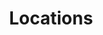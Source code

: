 ---
title: Locations
date:
draft:
locations:
  - title: Midland, PA – Primary yard – Maintenance, Dispatch and Office staff
    lines:
      - 180 W. Midland AVE
      - Midland, PA 15059
    map_link: https://www.google.com/maps/place/180+Midland+Ave,+Midland,+PA+15059/@40.6440339,-80.4891719,14z/data=!4m6!3m5!1s0x883414a7a1c3eced:0xc46e07cd2d337f12!8m2!3d40.6440339!4d-80.4685672!16s%2Fg%2F11fmlf1l72?entry=ttu&g_ep=EgoyMDI1MTAxNC4wIKXMDSoASAFQAw%3D%3D
  - title: Carrollton, OH – Truck yard, Office
    lines:
      - 631 Longhorn Street NW
      - Carrollton, OH 44615
    map_link: https://www.google.com/maps/place/631+Longhorn+St+NW,+Carrollton,+OH+44615/@40.5831748,-81.1328334,13z/data=!4m6!3m5!1s0x883695c8f2242c03:0xd6bd3c0a0fc052d4!8m2!3d40.5831748!4d-81.0942042!16s%2Fg%2F11rkcs_krf?entry=ttu&g_ep=EgoyMDI1MTAxNC4wIKXMDSoASAFQAw%3D%3D
  - title: Hickory, PA – Satellite yard
    lines:
      - 168 Main Street
      - Hickory, PA 15340
    map_link: https://www.google.com/maps/place/168+Main+St,+Hickory,+PA+15340/@40.2964757,-80.3625118,13z/data=!4m5!3m4!1s0x88344dccb569fda9:0x947ed814fcab46ee!8m2!3d40.2964757!4d-80.3213077?entry=ttu&g_ep=EgoyMDI1MTAxNC4wIKXMDSoASAFQAw%3D%3D
  - title: Burgettstown, PA – Satellite yard
    lines:
      - 200 Center Avenue
      - Burgettstown, PA 15021
    map_link: https://www.google.com/maps/place/200+Center+Ave,+Burgettstown,+PA+15021/@40.3863042,-80.4088385,14z/data=!4m5!3m4!1s0x883448a2ab408b85:0x8c4fb82780116462!8m2!3d40.3863042!4d-80.3882338?entry=ttu&g_ep=EgoyMDI1MTAxNC4wIKXMDSoASAFQAw%3D%3D
  - title: Martins Ferry, OH – Truck yard, Office
    lines:
      - 223 South 1st Street
      - Martins Ferry, OH 43935
    map_link: https://www.google.com/maps/place/223+S+1st+St,+Martins+Ferry,+OH+43935/@40.0935803,-80.7429141,14z/data=!4m5!3m4!1s0x8835d9f8bd119193:0xf21b5a7b442fd2dd!8m2!3d40.0935803!4d-80.7223094?entry=ttu&g_ep=EgoyMDI1MTAxNC4wIKXMDSoASAFQAw%3D%3D
type: locations
---